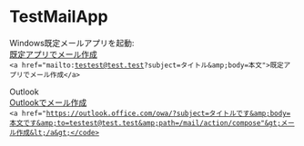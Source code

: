 # TestMailApp

Windows既定メールアプリを起動:<br>
 <a href="mailto:testest@test.test?subject=タイトル&amp;body=本文">既定アプリでメール作成</a> <br>
<code>&lt;a href="mailto:testest@test.test?subject=タイトル&amp;amp;body=本文"&gt;既定アプリでメール作成&lt;/a&gt;</code> <br>


Outlook <br>
<a href="https://outlook.office.com/owa/?subject=タイトルです&body=本文です&to=testest@test.test&path=/mail/action/compose">Outlookでメール作成</a> <br>
<code>&lt;a href="https://outlook.office.com/owa/?subject=タイトルです&amp;body=本文です&amp;to=testest@test.test&amp;path=/mail/action/compose"&gt;メール作成&lt;/a&gt;</code> <br>

